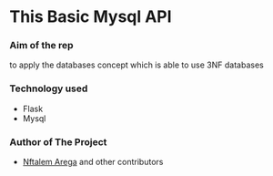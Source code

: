 # This Basic Mysql API 

### Aim of the rep

to apply the databases concept which is able to use 3NF databases

### Technology used

- Flask
- Mysql

### Author of The Project

- [Nftalem Arega](https://github.com/robelandro) 
and other contributors
